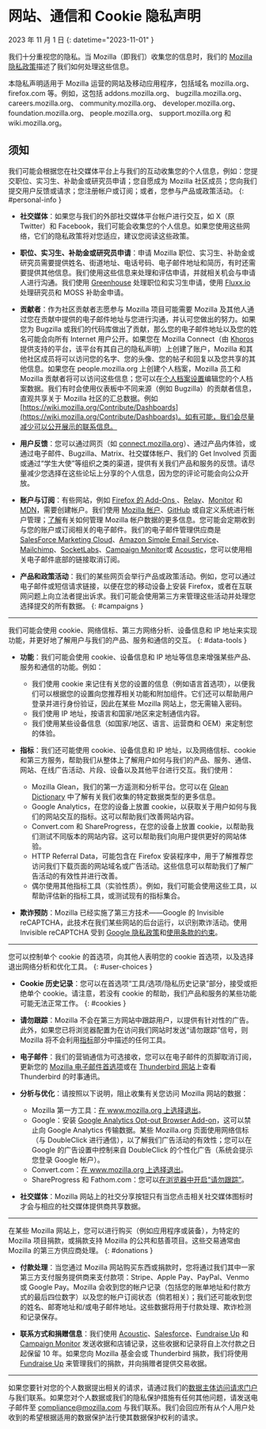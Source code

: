 ﻿# 网站、通信和 Cookie 隐私声明

2023 年 11 月 1 日
{: datetime="2023-11-01" }

我们十分重视您的隐私。当 Mozilla（即我们）收集您的信息时，我们的 [Mozilla 隐私政策](https://www.mozilla.org/privacy/)描述了我们如何处理这些信息。

本隐私声明适用于 Mozilla 运营的网站及移动应用程序，包括域名 mozilla.org、firefox.com 等。例如，这包括 addons.mozilla.org、 bugzilla.mozilla.org、 careers.mozilla.org、 community.mozilla.org、 developer.mozilla.org、 foundation.mozilla.org、 people.mozilla.org、 support.mozilla.org 和 wiki.mozilla.org。

## 须知

我们可能会根据您在社交媒体平台上与我们的互动收集您的个人信息，例如：您提交职位、实习生、补助金或研究员申请；您自愿成为 Mozilla 社区成员；您向我们提交用户反馈或请求；您注册帐户或订阅；或者，您参与产品或政策活动。 
{: #personal-info }

* **社交媒体**：如果您与我们的外部社交媒体平台帐户进行交互，如 X（原 Twitter）和 Facebook，我们可能会收集您的个人信息。如果您使用这些网络，它们的隐私政策将对您适应，建议您阅读这些政策。

* **职位、实习生、补助金或研究员申请**：申请 Mozilla 职位、实习生、补助金或研究员需要提供姓名、街道地址、电话号码、电子邮件地址和简历，有时还需要提供其他信息。我们使用这些信息来处理和评估申请，并就相关机会与申请人进行沟通。我们使用 [Greenhouse](https://www.greenhouse.io/privacy-policy) 处理职位和实习生申请，使用 [Fluxx.io](https://www.fluxx.io/privacy-policy) 处理研究员和 MOSS 补助金申请。

* **贡献者**：作为社区贡献者志愿参与 Mozilla 项目可能需要 Mozilla 及其他人通过您在贡献中提供的电子邮件地址与您进行沟通，并认可您做出的努力。如果您为 Bugzilla 或我们的代码库做出了贡献，那么您的电子邮件地址以及您的姓名可能会向所有 Internet 用户公开。如果您在 Mozilla Connect（由 [Khoros](https://khoros.com/privacy) 提供支持的平台，该平台有其自己的隐私声明）上创建了账户，Mozilla 和其他社区成员将可以访问您的名字、您的头像、您的帖子和回复以及您共享的其他信息。如果您在 people.mozilla.org 上创建个人档案，Mozilla 员工和 Mozilla 贡献者将可以访问这些信息；您可以在[个人档案设置](https://people.mozilla.org/e?section=personal-info)编辑您的个人档案数据。我们有时会使用仪表板中不同来源（例如 Bugzilla）的贡献者信息，直观共享关于 Mozilla 社区的汇总数据。例如 [https://wiki.mozilla.org/Contribute/Dashboards](https://wiki.mozilla.org/Contribute/Dashboards)。如有可能，我们会尽量减少可以公开展示的联系信息。

* **用户反馈**：您可以通过网页（如 [connect.mozilla.org](https://connect.mozilla.org/)）、通过产品内体验，或通过电子邮件、Bugzilla、Matrix、社交媒体帐户、我们的 Get Involved 页面或通过“学生大使”等组织之类的渠道，提供有关我们产品和服务的反馈。请尽量减少您选择在这些论坛上分享的个人信息，因为您的评论可能会向公众开放。

* **账户与订阅**：有些网站，例如 [Firefox 的 Add-Ons ](https://addons.mozilla.org/firefox/)、[Relay](https://relay.firefox.com/)、[Monitor](https://monitor.firefox.com/) 和 [MDN](https://developer.mozilla.org/)，需要创建帐户。我们使用 [Mozilla 帐户](https://www.mozilla.org/privacy/mozilla-accounts/)、[GitHub](https://support.github.com/#our-use-of-cookies-and-tracking) 或自定义系统进行帐户管理；[了解](https://support.mozilla.org/kb/managing-account-data)有关如何管理 Mozilla 帐户数据的更多信息。您可能会定期收到与您的账户或订阅相关的电子邮件。我们的电子邮件管理供应商是 [SalesForce Marketing Cloud](https://www.salesforce.com/company/privacy/)、[Amazon Simple Email Service](https://aws.amazon.com/privacy/)、[Mailchimp](https://www.intuit.com/privacy/statement/)、[SocketLabs](https://www.socketlabs.com/legal/service-privacy/)、[Campaign Monitor](https://meetmarigold.com/privacy-notices)或 [Acoustic](https://acoustic.com/privacy-notice/)，您可以使用相关电子邮件底部的链接取消订阅。 

* **产品和政策活动**：我们的某些网页会举行产品或政策活动。例如，您可以通过电子邮件或短信请求链接，以便在您的移动设备上安装 Firefox，或者在互联网问题上向立法者提出诉求。我们可能会使用第三方来管理这些活动并处理您选择提交的所有数据。 
{: #campaigns }

---------------------------------------

我们可能会使用 cookie、网络信标、第三方网络分析、设备信息和 IP 地址来实现功能，并更好地了解用户与我们的产品、服务和通信的交互。 
{: #data-tools }

* **功能**：我们可能会使用 cookie、设备信息和 IP 地址等信息来增强某些产品、服务和通信的功能。例如：
    * 我们使用 cookie 来记住有关您的设置的信息（例如语言首选项），以便我们可以根据您的设置向您推荐相关功能和附加组件。它们还可以帮助用户登录并进行身份验证，因此在某些 Mozilla 网站上，您无需输入密码。
    * 我们使用 IP 地址，按语言和国家/地区来定制通信内容。
    * 我们使用某些设备信息（如国家/地区、语言、运营商和 OEM）来定制您的体验。

* **指标**：我们还可能使用 cookie、设备信息和 IP 地址，以及网络信标、cookie 和第三方服务，帮助我们从整体上了解用户如何与我们的产品、服务、通信、网站、在线广告活动、片段、设备以及其他平台进行交互。我们使用：
    * Mozilla Glean，我们的第一方遥测和分析平台。您可以在 [Glean Dictionary](https://dictionary.telemetry.mozilla.org/apps/bedrock) 中了解有关我们收集的特定数据类型的更多信息。
    * Google Analytics，在您的设备上放置 cookie，以获取关于用户如何与我们的网站交互的指标。这可以帮助我们改善网站内容。
    * Convert.com 和 ShareProgress，在您的设备上放置 cookie，以帮助我们测试不同版本的网站内容。这可以帮助我们向用户提供更好的网站体验。
    * HTTP Referral Data，可能包含在 Firefox 安装程序中，用于了解推荐您访问我们下载页面的网站域名或广告活动。这些信息可以帮助我们了解广告活动的有效性并进行改善。
    * 偶尔使用其他指标工具（实验性质）。例如，我们可能会使用这些工具，以帮助评估新的指标工具，或测试现有的指标集合。
 
* **欺诈预防**：Mozilla 已经实施了第三方技术——Google 的 Invisible reCAPTCHA，此技术在我们某些网站的后台运行，以识别欺诈活动。使用 Invisible reCAPTCHA 受到 [Google 隐私政策](https://www.google.com/intl/policies/privacy/)和[使用条款的约束](https://policies.google.com/terms)。

---------------------------------------

您可以控制单个 cookie 的首选项，向其他人表明您的 cookie 首选项，以及选择退出网络分析和优化工具。 
{: #user-choices }

* **Cookie 历史记录**：您可以在首选项“工具/选项/隐私历史记录”部分，接受或拒绝单个 cookie。请注意，若没有 cookie 的帮助，我们产品和服务的某些功能可能无法正常工作。 
{: #cookies }

* **请勿跟踪**：Mozilla 不会在第三方网站中跟踪用户，以提供有针对性的广告。此外，如果您已将浏览器配置为在访问我们网站时发送“请勿跟踪”信号，则 Mozilla 将不会利用[指标](https://www.mozilla.org/privacy/websites/#data-tools)部分中描述的任何工具。

* **电子邮件**：我们的营销通信为可选接收，您可以在电子邮件的页脚取消订阅，更新您的 [Mozilla 电子邮件首选项](https://www.mozilla.org/newsletter/recovery/)或在 [Thunderbird 网站](https://www.thunderbird.net/newsletter/)上查看 Thunderbird 的时事通讯。


* **分析与优化**：请按照以下说明，阻止收集有关您访问 Mozilla 网站的数据：
    * Mozilla 第一方工具：[在 www.mozilla.org 上选择退出](https://www.mozilla.org/privacy/websites/data-preferences/)。
    * Google：安装 [Google Analytics Opt-out Browser Add-on](https://tools.google.com/dlpage/gaoptout)，这可以禁止向 Google Analytics 传输数据。某些 Mozilla.org 页面使用网络信标（与 DoubleClick 进行通信），以了解我们广告活动的有效性；您可以在 Google 的广告设置中控制来自 DoubleClick 的个性化广告（系统会提示您登录 Google 帐户）。
    * Convert.com：[在 www.mozilla.org 上选择退出](https://www.mozilla.org/exp/opt-out/)。
    * ShareProgress 和 Fathom.com：您可以[在浏览器中开启“请勿跟踪”](https://support.mozilla.org/kb/how-do-i-turn-do-not-track-feature)。

* **社交媒体**：Mozilla 网站上的社交分享按钮只有当您点击相关社交媒体图标时才会与相应的社交媒体提供商共享数据。

---------------------------------------

在某些 Mozilla 网站上，您可以进行购买（例如应用程序或装备），为特定的 Mozilla 项目捐款，或捐款支持 Mozilla 的公共和慈善项目。这些交易通常由 Mozilla 的第三方供应商处理。
{: #donations }

* **付款处理**：当您通过 Mozilla 网站购买东西或捐款时，您将通过我们其中一家第三方支付服务提供商来支付款项：Stripe、Apple Pay、PayPal、Venmo 或 Google Pay。Mozilla 会收到您的帐户记录（包括您的账单地址和付款方式的最后四位数字）以及您的帐户订阅状态（倘若相关）；我们还可能收到您的姓名、邮寄地址和/或电子邮件地址。这些数据将用于付款处理、欺诈检测和记录保存。 

* **联系方式和捐赠信息**：我们使用 [Acoustic](https://acoustic.com/privacy-notice/)、[Salesforce](https://www.salesforce.com/company/privacy/)、[Fundraise Up](https://fundraiseup.com/privacy/) 和 [Campaign Monitor](https://meetmarigold.com/privacy-notices/) 发送收据和店铺记录，这些收据和记录将自上次付款之日起保留 10 年。如果您向 Mozilla 基金会或 Thunderbird 捐款，我们将使用 [Fundraise Up](https://fundraiseup.com/privacy/) 来管理我们的捐款，并向捐赠者提供交易收据。

---------------------------------------

如果您要针对您的个人数据提出相关的请求，请通过我们的[数据主体访问请求门户](https://privacyportal.onetrust.com/webform/1350748f-7139-405c-8188-22740b3b5587/4ba08202-2ede-4934-a89e-f0b0870f95f0)与我们联系。如果您对个人数据或我们的隐私保护措施有任何其他问题，请发送电子邮件至 [compliance@mozilla.com](compliance@mozilla.com) 与我们联系。我们会回应所有从个人用户处收到的希望根据适用的数据保护法行使其数据保护权利的请求。
